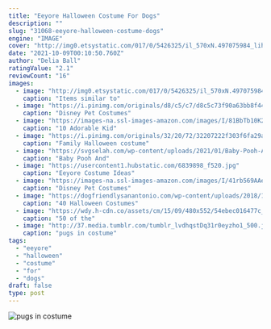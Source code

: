 ```yaml
---
title: "Eeyore Halloween Costume For Dogs"
description: ""
slug: "31068-eeyore-halloween-costume-dogs"
engine: "IMAGE"
cover: "http://img0.etsystatic.com/017/0/5426325/il_570xN.497075984_lihm.jpg"
date: "2021-10-09T00:10:50.760Z"
author: "Delia Ball"
ratingValue: "2.1"
reviewCount: "16"
images:
  - image: "http://img0.etsystatic.com/017/0/5426325/il_570xN.497075984_lihm.jpg"
    caption: "Items similar to"
  - image: "https://i.pinimg.com/originals/d8/c5/c7/d8c5c73f90a63bb8f445fe2b45bf0857.png"
    caption: "Disney Pet Costumes"
  - image: "https://images-na.ssl-images-amazon.com/images/I/81BbTb10K2L._SL1500_.jpg"
    caption: "10 Adorable Kid"
  - image: "https://i.pinimg.com/originals/32/20/72/32207222f303f6fa29a1445854886c40.jpg"
    caption: "Family Halloween costume"
  - image: "https://svgselah.com/wp-content/uploads/2021/01/Baby-Pooh-And-Eeyore-Winnie-The-Pooh-Costume-SVG-PNG-DXF-EPS-1.jpg?x61689"
    caption: "Baby Pooh And"
  - image: "https://usercontent1.hubstatic.com/6839898_f520.jpg"
    caption: "Eeyore Costume Ideas"
  - image: "https://images-na.ssl-images-amazon.com/images/I/41rb569AAeL.jpg"
    caption: "Disney Pet Costumes"
  - image: "https://dogfriendlysanantonio.com/wp-content/uploads/2018/10/hot-dog-dog-costume-1024x814.jpg"
    caption: "40 Halloween Costumes"
  - image: "https://wdy.h-cdn.co/assets/cm/15/09/480x552/54ebec016477c_-_wd-10-dog-halloween-costumes-xl.jpg"
    caption: "50 of the"
  - image: "http://37.media.tumblr.com/tumblr_lvdhqstDq31r0eyzho1_500.jpg"
    caption: "pugs in costume"
tags:
  - "eeyore"
  - "halloween"
  - "costume"
  - "for"
  - "dogs"
draft: false
type: post
---
```



![pugs in costume](http://37.media.tumblr.com/tumblr_lvdhqstDq31r0eyzho1_500.jpg "pugs in costume")


<!--inArticleAds-->

<!--galleryOne-->


<!--inArticleAds-->

<!--galleryTwo-->


<!--galleryThree-->


